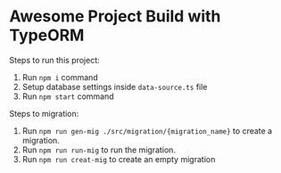 # Awesome Project Build with TypeORM

Steps to run this project:

1. Run `npm i` command
2. Setup database settings inside `data-source.ts` file
3. Run `npm start` command

Steps to migration:
1. Run `npm run gen-mig ./src/migration/{migration_name}` to create a migration.
2. Run `npm run run-mig` to run the migration.
3. Run `npm run creat-mig` to create an empty migration